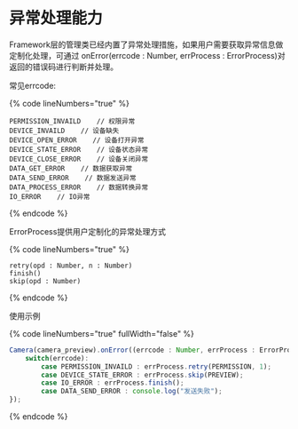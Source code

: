 # 异常处理能力

Framework层的管理类已经内置了异常处理措施，如果用户需要获取异常信息做定制化处理，可通过 onError(errcode : Number, errProcess : ErrorProcess)对返回的错误码进行判断并处理。&#x20;

常见errcode:

{% code lineNumbers="true" %}
```
PERMISSION_INVAILD    // 权限异常
DEVICE_INVAILD    // 设备缺失
DEVICE_OPEN_ERROR    // 设备打开异常
DEVICE_STATE_ERROR    // 设备状态异常
DEVICE_CLOSE_ERROR    // 设备关闭异常
DATA_GET_ERROR    // 数据获取异常
DATA_SEND_ERROR    // 数据发送异常
DATA_PROCESS_ERROR    // 数据转换异常
IO_ERROR    // IO异常
```
{% endcode %}

ErrorProcess提供用户定制化的异常处理方式

{% code lineNumbers="true" %}
```
retry(opd : Number, n : Number)
finish()
skip(opd : Number)
```
{% endcode %}

使用示例

{% code lineNumbers="true" fullWidth="false" %}
```typescript
Camera(camera_preview).onError((errcode : Number, errProcess : ErrorProcess) => {
    switch(errcode):
        case PERMISSION_INVAILD : errProcess.retry(PERMISSION, 1);
        case DEVICE_STATE_ERROR : errProcess.skip(PREVIEW);
        case IO_ERROR : errProcess.finish();
        case DATA_SEND_ERROR : console.log("发送失败");
});
```
{% endcode %}

